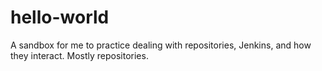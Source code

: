 hello-world
===========

A sandbox for me to practice dealing with repositories, Jenkins, and how they interact. Mostly repositories.
